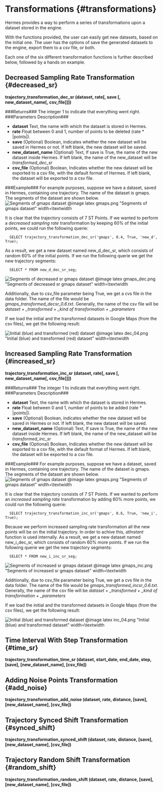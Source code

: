 # Transformations {#transformations}

Hermes provides a way to perform a series of transformations upon a dataset
stored in the engine.

With the functions provided, the user can easily get new datasets, based on the
initial one. The user has the options of save the generated datasets to the
engine, export them to a csv file, or both.

Each one of the six different transformation functions is further described
below, followed by a hands on example.

## Decreased Sampling Rate Transformation {#decreased_sr}
**trajectory\_transformation\_dec\_sr (dataset, rate\[, save \[, new\_dataset\_name\[, csv_file\]\]\])**

###Returns###
The integer 1 to indicate that everything went right.
###Parameters Description###
- **dataset** Text, the name with which the dataset is stored in Hermes.
- **rate** Float between 0 and 1, number of points to be deleted
(rate \* |points|).
- **save** \(Optional\) Boolean, indicates whether the new dataset will be
saved in Hermes or not. If left blank, the new dataset will be saved.
- **new\_dataset\_name** \(Optional\) Text, If save is True, the name of the
new dataset inside Hermes. If left blank, the name of the new_dataset will be
*transformed\_dec\_sr*
- **csv\_file** \(Optional\) Boolean, Indicates whether the new dataset will be
exported to a csv file, with the default format of Hermes. If left blank, the
dataset will be exported to a csv file.

###Example###
For example purposes, suppose we have a dataset, saved in Hermes, containing one
trajectory.
The name of the dataset is gmaps. The segments of the dataset are shown below.
![Segments of gmaps dataset](images\gmaps.png)
@image latex gmaps.png "Segments of gmaps dataset" width=\textwidth

It is clear that the trajectory consists of 7 ST Points. If we wanted to perform
a *decreased sampling rate* transformation by keeping 60% of the initial
points, we could run the following querie:

      SELECT trajectory_transformation_dec_sr('gmaps', 0.4, True, 'new_d', True);

As a result, we get a new dataset named new\_d\_dec\_sr, which consists of random
60% of the initial points. If we run the following querie we get the new
trajectory segments:

      SELECT * FROM new_d_dec_sr_seg;

![Segments of decreased sr gmaps dataset](images\gmaps_dec.png)
@image latex gmaps_dec.png "Segments of decreased sr gmaps dataset" width=\textwidth

Additionally, due to csv_file parameter being True, we get a cvs file
in the data folder. The name of the file would be *gmaps\_transformed\_decsr\_0.6.txt*. Generally, the name of the csv file will
be *dataset + \_transformed + \_kind of transformation + \_parameters*

If we load the initial and the transformed datasets in Google Maps \(from the
csv files\), we get the following result:

![Initial \(blue\) and transformed \(red\) dataset](images\dec_04.png)
@image latex dec_04.png "Initial \(blue\) and transformed \(red\) dataset" width=\textwidth

## Increased Sampling Rate Transformation {#increased_sr}
**trajectory\_transformation\_inc\_sr (dataset, rate\[, save \[, new\_dataset\_name\[, csv_file\]\]\])**

###Returns###
The integer 1 to indicate that everything went right.
###Parameters Description###
- **dataset** Text, the name with which the dataset is stored in Hermes.
- **rate** Float between 0 and 1, number of points to be added
(rate \* |points|).
- **save** \(Optional\) Boolean, indicates whether the new dataset will be
saved in Hermes or not. If left blank, the new dataset will be saved.
- **new\_dataset\_name** \(Optional\) Text, If save is True, the name of the
new dataset inside Hermes. If left blank, the name of the new_dataset will be
*transformed\_inc\_sr*
- **csv\_file** \(Optional\) Boolean, Indicates whether the new dataset will be
exported to a csv file, with the default format of Hermes. If left blank, the
dataset will be exported to a csv file.

###Example###
For example purposes, suppose we have a dataset, saved in Hermes, containing one
trajectory.
The name of the dataset is gmaps. The segments of the dataset are shown below.
![Segments of gmaps dataset](images\gmaps.png)
@image latex gmaps.png "Segments of gmaps dataset" width=\textwidth

It is clear that the trajectory consists of 7 ST Points. If we wanted to perform
an *increased sampling rate* transformation by adding 60% more
points, we could run the following querie:

      SELECT trajectory_transformation_inc_sr('gmaps', 0.6, True, 'new_i', True);

Because we perform increased sampling rate transformation all the new points
will be on the initial trajectory. In order to achive this, *atInstant* function
is used internally.
As a result, we get a new dataset named new\_i\_dec\_sr, which consists of random
60% more points. If we run the following querie we get the new
trajectory segments:

      SELECT * FROM new_i_inc_sr_seg;

![Segments of increased sr gmaps dataset](images\gmaps_inc.png)
@image latex gmaps_inc.png "Segments of increased sr gmaps dataset" width=\textwidth

Additionally, due to csv_file parameter being True, we get a cvs file
in the data folder. The name of the file would be *gmaps\_transformed\_incsr\_0.6.txt*. Generally, the name of the csv file will
be *dataset + \_transformed + \_kind of transformation + \_parameters*

If we load the initial and the transformed datasets in Google Maps \(from the
csv files\), we get the following result:

![Initial \(blue\) and transformed dataset](images\inc_04.png)
@image latex inc_04.png "Initial \(blue\) and transformed dataset" width=\textwidth

## Time Interval With Step Transformation {#time_sr}
**trajectory\_transformation\_time\_sr (dataset, start\_date, end\_date, step, \[save\], \[new\_dataset\_name\], \[csv_file\])**

## Adding Noise Points Transformation {#add_noise}
**trajectory\_transformation\_add\_noise (dataset, rate, distance, \[save\], \[new\_dataset\_name\], \[csv_file\])**

## Trajectory Synced Shift Transformation {#synced_shift}
**trajectory\_transformation\_synced\_shift (dataset, rate, distance, \[save\], \[new\_dataset\_name\], \[csv_file\])**

## Trajectory Random Shift Transformation {#random_shift}
**trajectory\_transformation\_random\_shift (dataset, rate, distance, \[save\], \[new\_dataset\_name\], \[csv_file\])**
